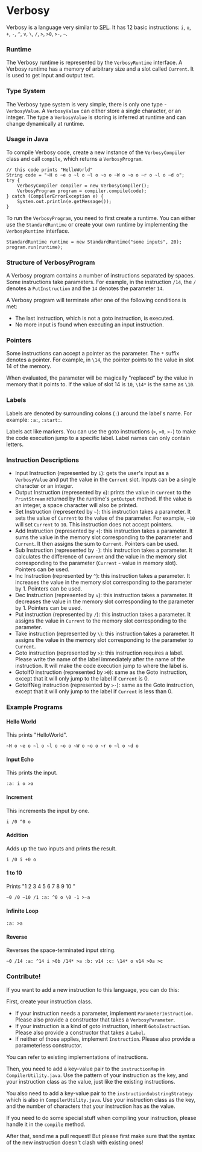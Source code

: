 # Verbosy

Verbosy is a language very similar to [SPL](https://github.com/Sweeper777/SPL-Compiler). It has 12 basic instructions: `i`, `o`, `+`, `-`, `^`, `v`, `\`, `/`, `>`, `>0`, `>-`, `~`.

### Runtime

The Verbosy runtime is represented by the `VerbosyRuntime` interface. A Verbosy runtime has a memory of arbitrary size and a slot called `Current`. It is used to get input and output text.

### Type System

The Verbosy type system is very simple, there is only one type - `VerbosyValue`. A `VerbosyValue` can either store a single character, or an integer. The type a `VerbosyValue` is storing is inferred at runtime and can change dynamically at runtime.

### Usage in Java

To compile Verbosy code, create a new instance of the `VerbosyCompiler` class and call `compile`, which returns a `VerbosyProgram`.

```
// this code prints "HelloWorld"
String code = "~H o ~e o ~l o ~l o ~o o ~W o ~o o ~r o ~l o ~d o";
try {
    VerbosyCompiler compiler = new VerbosyCompiler();
    VerbosyProgram program = compiler.compile(code);
} catch (CompilerErrorException e) {
    System.out.println(e.getMessage());
}
```

To run the `VerbosyProgram`, you need to first create a runtime. You can either use the `StandardRuntime` or create your own runtime by implementing the `VerbosyRuntime` interface.

```
StandardRuntime runtime = new StandardRuntime("some inputs", 20);
program.run(runtime);
```

### Structure of VerbosyProgram

A Verbosy program contains a number of instructions separated by spaces. Some instructions take parameters. For example, in the instruction `/14`, the `/` denotes a `PutInstruction` and the `14` denotes the parameter `14`.

A Verbosy program will terminate after one of the following conditions is met:

- The last instruction, which is not a goto instruction, is executed.
- No more input is found when executing an input instruction.

### Pointers

Some instructions can accept a pointer as the parameter. The `*` suffix denotes a pointer. For example, in `\14`, the pointer points to the value in slot 14 of the memory.

When evaluated, the parameter will be magically "replaced" by the value in memory that it points to. If the value of slot 14 is `10`, `\14*` is the same as `\10`.

### Labels

Labels are denoted by surrounding colons (`:`) around the label's name. For example: `:a:`, `:start:`.

Labels act like markers. You can use the goto instructions (`>`, `>0`, `>-`) to make the code execution jump to a specific label. Label names can only contain letters.

### Instruction Descriptions

- Input Instruction (represented by `i`): gets the user's input as a `VerbosyValue` and put the value in the `Current` slot. Inputs can be a single character or an integer.
- Output Instruction (represented by `o`): prints the value in `Current` to the `PrintStream` returned by the runtime's `getOutput` method. If the value is an integer, a space character will also be printed.
- Set Instruction (represented by `~`): this instruction takes  a parameter. It sets the value of `Current` to the value of the parameter. For example, `~10` will set `Current` to `10`. This instruction does not accept pointers.
- Add Instruction (represented by `+`): this instruction takes a parameter. It sums the value in the memory slot corresponding to the parameter and `Current`. It then assigns the sum to `Current`. Pointers can be used.
- Sub Instruction (represented by `-`): this instruction takes a parameter. It calculates the difference of `Current` and the value in the memory slot corresponding to the parameter (`Current` - value in memory slot). Pointers can be used.
- Inc Instruction (represented by `^`): this instruction takes a parameter. It increases the value in the memory slot corresponding to the parameter by 1. Pointers can be used.
- Dec Instruction (represented by `v`): this instruction takes a parameter. It decreases the value in the memory slot corresponding to the parameter by 1. Pointers can be used.
- Put instruction (represented by `/`): this instruction takes a parameter. It assigns the value in `Current` to the memory slot corresponding to the parameter.
- Take instruction (represented by `\`): this instruction takes a parameter. It assigns the value in the memory slot corresponding to the parameter to `Current`.
- Goto instruction (represented by `>`): this instruction requires a label. Please write the name of the label immediately after the name of the instruction. It will make the code execution jump to where the label is.
- GotoIf0 instruction (represented by `>0`): same as the Goto instruction, except that it will only jump to the label if `Current` is 0.
- GotoIfNeg instruction (represented by `>-`): same as the Goto instruction, except that it will only jump to the label if `Current` is less than 0.

### Example Programs

#### Hello World

This prints "HelloWorld".

    ~H o ~e o ~l o ~l o ~o o ~W o ~o o ~r o ~l o ~d o
    
#### Input Echo

This prints the input.

    :a: i o >a
    
#### Increment

This increments the input by one.

    i /0 ^0 o
    
#### Addition

Adds up the two inputs and prints the result.

    i /0 i +0 o
    
#### 1 to 10

Prints "1 2 3 4 5 6 7 8 9 10 "

    ~0 /0 ~10 /1 :a: ^0 o \0 -1 >-a
    
#### Infinite Loop

    :a: >a
    
#### Reverse

Reverses the space-terminated input string.

    ~0 /14 :a: ^14 i >0b /14* >a :b: v14 :c: \14* o v14 >0a >c
    
### Contribute!

If you want to add a new instruction to this language, you can do this:

First, create your instruction class. 

- If your instruction needs a parameter, implement `ParameterInstruction`. Please also provide a constructor that takes a `VerbosyParameter`.
- If your instruction is a kind of goto instruction, inherit `GotoInstruction`. Please also provide a constructor that takes a `Label`.
- If neither of those applies, implement `Instruction`. Please also provide a parameterless constructor.

You can refer to existing implementations of instructions.

Then, you need to add a key-value pair to the `instructionMap` in `CompilerUtility.java`. Use the pattern of your instruction as the key, and your instruction class as the value, just like the existing instructions.

You also need to add a key-value pair to the `instructionSubstringStrategy` which is also in `CompilerUtility.java`. Use your instruction class as the key, and the number of characters that your instruction has as the value.

If you need to do some special stuff when compiling your instruction, please handle it in the `compile` method.

After that, send me a pull request! But please first make sure that the syntax of the new instruction doesn't clash with existing ones!

